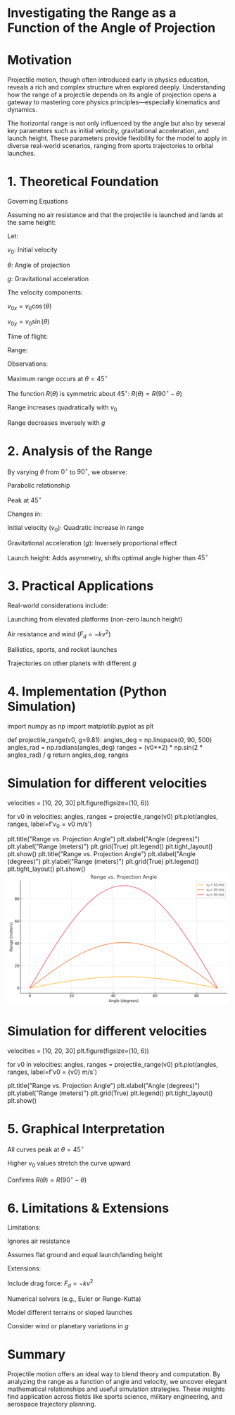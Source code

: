 # Investigating the Range as a Function of the Angle of Projection

# Motivation

Projectile motion, though often introduced early in physics education, reveals a rich and complex structure when explored deeply. Understanding how the range of a projectile depends on its angle of projection opens a gateway to mastering core physics principles—especially kinematics and dynamics.

The horizontal range is not only influenced by the angle but also by several key parameters such as initial velocity, gravitational acceleration, and launch height. These parameters provide flexibility for the model to apply in diverse real-world scenarios, ranging from sports trajectories to orbital launches.

# 1. Theoretical Foundation

Governing Equations

Assuming no air resistance and that the projectile is launched and lands at the same height:

Let:

$v_0$: Initial velocity

$\theta$: Angle of projection

$g$: Gravitational acceleration

The velocity components:

$v_{0x} = v_0 \cos(\theta)$

$v_{0y} = v_0 \sin(\theta)$

Time of flight:



Range:



Observations:

Maximum range occurs at $\theta = 45^\circ$

The function $R(\theta)$ is symmetric about $45^\circ$: $R(\theta) = R(90^\circ - \theta)$

Range increases quadratically with $v_0$

Range decreases inversely with $g$

# 2. Analysis of the Range

By varying $\theta$ from $0^\circ$ to $90^\circ$, we observe:

Parabolic relationship

Peak at $45^\circ$

Changes in:

Initial velocity ($v_0$): Quadratic increase in range

Gravitational acceleration ($g$): Inversely proportional effect

Launch height: Adds asymmetry, shifts optimal angle higher than $45^\circ$

# 3. Practical Applications

Real-world considerations include:

Launching from elevated platforms (non-zero launch height)

Air resistance and wind ($F_d = -kv^2$)

Ballistics, sports, and rocket launches

Trajectories on other planets with different $g$

# 4. Implementation (Python Simulation)

import numpy as np
import matplotlib.pyplot as plt

def projectile_range(v0, g=9.81):
    angles_deg = np.linspace(0, 90, 500)
    angles_rad = np.radians(angles_deg)
    ranges = (v0**2) * np.sin(2 * angles_rad) / g
    return angles_deg, ranges

# Simulation for different velocities
velocities = [10, 20, 30]
plt.figure(figsize=(10, 6))

for v0 in velocities:
    angles, ranges = projectile_range(v0)
    plt.plot(angles, ranges, label=f'$v_0 = {v0}$ m/s')

plt.title("Range vs. Projection Angle")
plt.xlabel("Angle (degrees)")
plt.ylabel("Range (meters)")
plt.grid(True)
plt.legend()
plt.tight_layout()
plt.show()
plt.title("Range vs. Projection Angle")
plt.xlabel("Angle (degrees)")
plt.ylabel("Range (meters)")
plt.grid(True)
plt.legend()
plt.tight_layout()
plt.show()
![alt text](image.png)
# Simulation for different velocities
velocities = [10, 20, 30]
plt.figure(figsize=(10, 6))

for v0 in velocities:
    angles, ranges = projectile_range(v0)
    plt.plot(angles, ranges, label=f'v0 = {v0} m/s')

plt.title("Range vs. Projection Angle")
plt.xlabel("Angle (degrees)")
plt.ylabel("Range (meters)")
plt.grid(True)
plt.legend()
plt.tight_layout()
plt.show()
# 5. Graphical Interpretation

All curves peak at $\theta = 45^\circ$

Higher $v_0$ values stretch the curve upward

Confirms $R(\theta) = R(90^\circ - \theta)$

# 6. Limitations & Extensions

Limitations:

Ignores air resistance

Assumes flat ground and equal launch/landing height

Extensions:

Include drag force: $F_d = -kv^2$

Numerical solvers (e.g., Euler or Runge-Kutta)

Model different terrains or sloped launches

Consider wind or planetary variations in $g$

# Summary

Projectile motion offers an ideal way to blend theory and computation. By analyzing the range as a function of angle and velocity, we uncover elegant mathematical relationships and useful simulation strategies. These insights find application across fields like sports science, military engineering, and aerospace trajectory planning.

